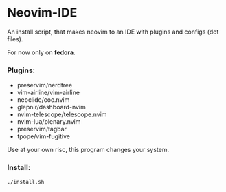 # Neovim-IDE
An install script, that makes neovim to an IDE with plugins and configs (dot
files).

For now only on **fedora**.

### Plugins:
- preservim/nerdtree
- vim-airline/vim-airline
- neoclide/coc.nvim
- glepnir/dashboard-nvim
- nvim-telescope/telescope.nvim
- nvim-lua/plenary.nvim
- preservim/tagbar
- tpope/vim-fugitive

Use at your own risc, this program changes your system.

### Install:

```
./install.sh
```
